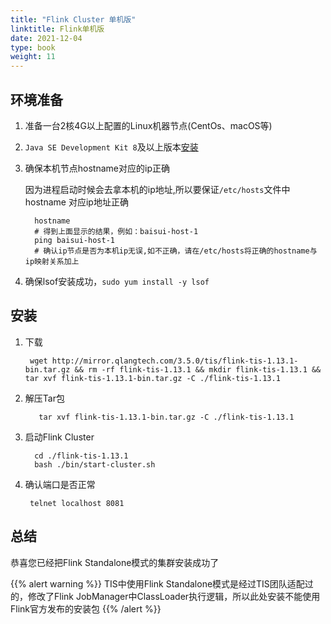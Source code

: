 ```yaml
---
title: "Flink Cluster 单机版"
linktitle: Flink单机版
date: 2021-12-04
type: book
weight: 11
---
```


## 环境准备

1. 准备一台2核4G以上配置的Linux机器节点(CentOs、macOS等)
2. `Java SE Development Kit 8`及以上版本[安装](https://www.oracle.com/java/technologies/javase/javase-jdk8-downloads.html)
3. 确保本机节点hostname对应的ip正确
   
   因为进程启动时候会去拿本机的ip地址,所以要保证`/etc/hosts`文件中hostname 对应ip地址正确
   ```shell script
     hostname
     # 得到上面显示的结果，例如：baisui-host-1
     ping baisui-host-1
     # 确认ip节点是否为本机ip无误,如不正确，请在/etc/hosts将正确的hostname与ip映射关系加上
   ```
4. 确保lsof安装成功，`sudo yum install -y lsof`

## 安装

1. 下载
   
    ```shell script
     wget http://mirror.qlangtech.com/3.5.0/tis/flink-tis-1.13.1-bin.tar.gz && rm -rf flink-tis-1.13.1 && mkdir flink-tis-1.13.1 && tar xvf flink-tis-1.13.1-bin.tar.gz -C ./flink-tis-1.13.1
    ```
2. 解压Tar包

     ```shell script
        tar xvf flink-tis-1.13.1-bin.tar.gz -C ./flink-tis-1.13.1
     ```

3. 启动Flink Cluster

      ```shell script
        cd ./flink-tis-1.13.1
        bash ./bin/start-cluster.sh
      ```

4. 确认端口是否正常

   ```shell script
    telnet localhost 8081
   ```
   
## 总结
  恭喜您已经把Flink Standalone模式的集群安装成功了
 
 {{% alert warning %}}
  TIS中使用Flink Standalone模式是经过TIS团队适配过的，修改了Flink JobManager中ClassLoader执行逻辑，所以此处安装不能使用Flink官方发布的安装包
 {{% /alert %}}   


